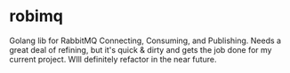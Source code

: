 # robimq
Golang lib for RabbitMQ Connecting, Consuming, and Publishing. Needs a great deal of refining, but it's quick & dirty and gets the job done for my current project. WIll definitely refactor in the near future.
